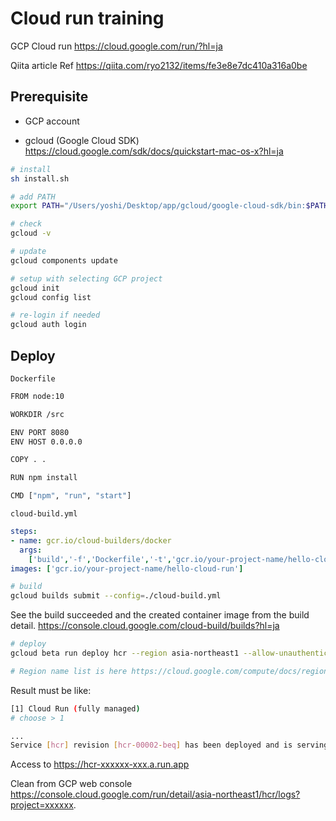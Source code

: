 # Cloud run training

GCP Cloud run
https://cloud.google.com/run/?hl=ja

Qiita article Ref
https://qiita.com/ryo2132/items/fe3e8e7dc410a316a0be


## Prerequisite

* GCP account

* gcloud (Google Cloud SDK)
https://cloud.google.com/sdk/docs/quickstart-mac-os-x?hl=ja
```sh
# install
sh install.sh

# add PATH
export PATH="/Users/yoshi/Desktop/app/gcloud/google-cloud-sdk/bin:$PATH"

# check
gcloud -v

# update
gcloud components update

# setup with selecting GCP project
gcloud init
gcloud config list

# re-login if needed
gcloud auth login
```


## Deploy

`Dockerfile`
```sh
FROM node:10

WORKDIR /src

ENV PORT 8080
ENV HOST 0.0.0.0

COPY . .

RUN npm install

CMD ["npm", "run", "start"]
```

`cloud-build.yml`
```yml
steps:
- name: gcr.io/cloud-builders/docker
  args:
    ['build','-f','Dockerfile','-t','gcr.io/your-project-name/hello-cloud-run','.']
images: ['gcr.io/your-project-name/hello-cloud-run']
```

```sh
# build
gcloud builds submit --config=./cloud-build.yml
```

See the build succeeded and the created container image from the build detail.
https://console.cloud.google.com/cloud-build/builds?hl=ja

```sh
# deploy
gcloud beta run deploy hcr --region asia-northeast1 --allow-unauthenticated --image gcr.io/your-project-name/hello-cloud-run

# Region name list is here https://cloud.google.com/compute/docs/regions-zones/?hl=ja
```

Result must be like:
```sh
[1] Cloud Run (fully managed)
# choose > 1

...
Service [hcr] revision [hcr-00002-beq] has been deployed and is serving 100 percent of traffic at https://hcr-xxxxxx-xxx.a.run.app
```

Access to https://hcr-xxxxxx-xxx.a.run.app

Clean from GCP web console
https://console.cloud.google.com/run/detail/asia-northeast1/hcr/logs?project=xxxxxx.


<!-- 
# hello-cloud-run

> My best Nuxt.js project

## Build Setup

``` bash
# install dependencies
$ npm run install

# serve with hot reload at localhost:3000
$ npm run dev

# build for production and launch server
$ npm run build
$ npm run start

# generate static project
$ npm run generate
```

For detailed explanation on how things work, check out [Nuxt.js docs](https://nuxtjs.org). -->

